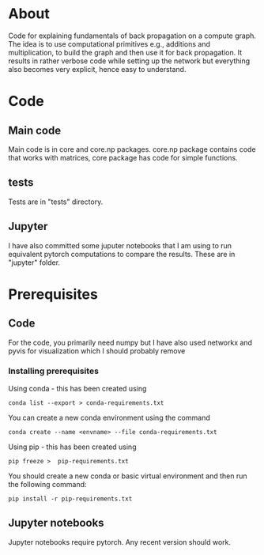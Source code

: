 # About 

Code for explaining fundamentals of back propagation on a compute graph. The idea is 
to use  computational primitives e.g., additions and multiplication, to build the graph 
and then use it for back propagation. It results in rather verbose code while setting up 
the network but everything also becomes very explicit, hence easy to understand. 

# Code 
## Main code 
Main code is in core and core.np packages. core.np package contains code that works with 
matrices, core package has code for simple functions. 

## tests
Tests are in "tests" directory. 

## Jupyter 
I have also committed some juputer notebooks that I am using to run equivalent pytorch 
computations to compare the results. These are in "jupyter" folder. 

# Prerequisites 

## Code 
For the code, you primarily need numpy but I have also used networkx and pyvis for 
visualization which I should probably remove

### Installing prerequisites 
Using conda - this has been created using 

    conda list --export > conda-requirements.txt 
    
You can create a new conda environment using the command 

    conda create --name <envname> --file conda-requirements.txt
    
Using pip - this has been created using 
   
    pip freeze >  pip-requirements.txt 
    
You should create a new conda or basic virtual environment and then run the 
following command:

    pip install -r pip-requirements.txt 
    
## Jupyter notebooks 

Jupyter notebooks require pytorch. Any recent version should work. 


